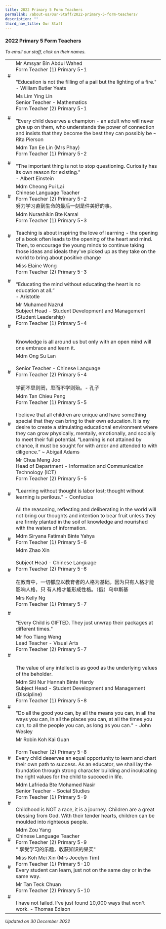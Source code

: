 ```yaml
---
title: 2022 Primary 5 Form Teachers
permalink: /about-us/Our-Staff/2022-primary-5-form-teachers/
description: ""
third_nav_title: Our Staff
---
```

### 2022 Primary 5 Form Teachers

*To email our staff, click on their names.*

|  |  |
|---|---|
| # | Mr Amsyar Bin Abdul Wahed<br>Form Teacher (1) Primary 5-1<br><br>"Education is not the filling of a pail but the lighting of a fire." - William Butler Yeats  |
| # | Ms Lim Ying Lin<br>Senior Teacher - Mathematics<br>Form Teacher (2) Primary 5-1<br><br>“Every child deserves a champion - an adult who will never give up on them, who understands the power of connection and insists that they become the best they can possibly be ~ Rita Pierson |
| # | Mdm Tan Ee Lin (Mrs Phay)<br>Form Teacher (1) Primary 5-2<br><br>"The important thing is not to stop questioning. Curiosity has its own reason for existing."<br>- Albert Einstein  |
| # | Mdm Cheong Pui Lai<br>Chinese Language Teacher<br>Form Teacher (2) Primary 5-2<br>努力学习直到生命的最后一刻是件美好的事。  |
| # | Mdm Nurashikin Bte Kamal<br>Form Teacher (1) Primary 5-3<br><br>Teaching is about inspiring the love of learning - the opening of a book often leads to the opening of the heart and mind. Then, to encourage the young minds to continue taking those ideas and ideals they've picked up as they take on the world to bring about positive change  |
| # | Miss Elaine Wong<br>Form Teacher (2) Primary 5-3 <br><br>“Educating the mind without educating the heart is no education at all.”<br> - Aristotle |
| # | Mr Muhamed Nazrul<br>Subject Head - Student Development and Management (Student Leadership)<br>Form Teacher (1) Primary 5-4<br><br><br>Knowledge is all around us but only with an open mind will one embrace and learn it. |
| # | Mdm Ong Su Lan<br><br>Senior Teacher - Chinese Language<br>Form Teacher (2) Primary 5-4<br><br>学而不思则罔，思而不学则殆。- 孔子 |
| # | Mdm Tan Chieu Peng<br>Form Teacher (1) Primary 5-5 <br><br>I believe that all children are unique and have something special that they can bring to their own education. It is my desire to create a stimulating educational environment where they can grow physically, mentally, emotionally, and socially to meet their full potential.  “Learning is not attained by chance, it must be sought for with ardor and attended to with diligence.” ~ Abigail Adams  |
| # | Mr Chua Meng Joo<br>Head of Department - Information and Communication Technology (ICT)<br>Form Teacher (2) Primary 5-5<br><br>"Learning without thought is labor lost; thought without learning is perilous." - Confucius<br><br>All the reasoning, reflecting and deliberating in the world will not bring our thoughts and intention to bear fruit unless they are firmly planted in the soil of knowledge and nourished with the waters of information. |
| # | Mdm Siryana Fatimah Binte Yahya<br>Form Teacher (1) Primary 5-6 |
| # | Mdm Zhao Xin<br><br>Subject Head - Chinese Language<br>Form Teacher (2) Primary 5-6<br><br>在教育中，一切都应以教育者的人格为基础，因为只有人格才能影响人格，只 有人格才能形成性格。（俄）乌申斯基 |
| # | Mrs Kelly Ng<br>Form Teacher (1) Primary 5-7<br><br><br>"Every Child is GIFTED. They just unwrap their packages at different times."  |
| # | Mr Foo Tiang Weng<br>Lead Teacher - Visual Arts<br>Form Teacher (2) Primary 5-7<br><br><br>The value of any intellect is as good as the underlying values of the beholder. |
| # | Mdm Siti Nur Hannah Binte Hardy<br>Subject Head - Student Development and Management (Discipline)<br>Form Teacher (1) Primary 5-8<br><br>"Do all the good you can, by all the means you can, in all the ways you can, in all the places you can, at all the times you can, to all the people you can, as long as you can." - John Wesley |
| # | Mr Robin Koh Kai Guan<br><br>Form Teacher (2) Primary 5-8<br>Every child deserves an equal opportunity to learn and chart their own path to success. As an educator, we shall lay the foundation through strong character building and inculcating the right values for the child to succeed in life. <br> |
| # | Mdm Lafrieda Bte Mohamed Nasir<br>Senior Teacher - Social Studies<br>Form Teacher (1) Primary 5-9<br><br>Childhood is NOT a race, it is a journey. Children are a great blessing from God. With their tender hearts, children can be moulded into righteous people. |
| # | Mdm Zou Yang<br>Chinese Language Teacher<br>Form Teacher (2) Primary 5-9<br> " 享受学习的乐趣，收获知识的果实" |
| #  | Miss Koh Mei Xin (Mrs Jocelyn Tim)<br>Form Teacher (1) Primary 5-10<br> Every student can learn, just not on the same day or in the same way.   |
| # | Mr Tan Teck Chuan<br>Form Teacher (2) Primary 5-10<br><br>I have not failed. I've just found 10,000 ways that won't work. - Thomas Edison |

*Updated on 30 December 2022*